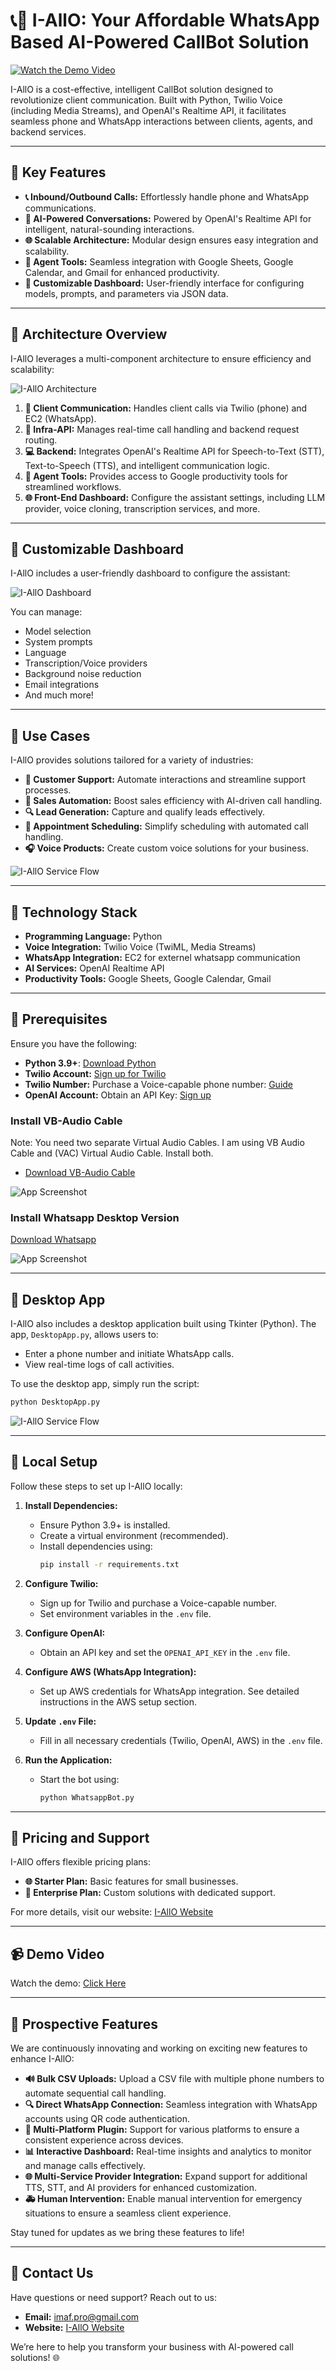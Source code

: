 # 📞🤖 I-AllO: Your Affordable WhatsApp Based AI-Powered CallBot Solution

[![Watch the Demo Video](https://img.shields.io/badge/Demo-Video-blue?style=flat-square)](https://github.com/user-attachments/assets/65c7a9cf-4cb6-413c-a8b5-e483f34b27ab)

I-AllO is a cost-effective, intelligent CallBot solution designed to revolutionize client communication. Built with Python, Twilio Voice (including Media Streams), and OpenAI's Realtime API, it facilitates seamless phone and WhatsApp interactions between clients, agents, and backend services.

---

## 🔹 **Key Features**

- **📞 Inbound/Outbound Calls:** Effortlessly handle phone and WhatsApp communications.
- **🤖 AI-Powered Conversations:** Powered by OpenAI's Realtime API for intelligent, natural-sounding interactions.
- **🌐 Scalable Architecture:** Modular design ensures easy integration and scalability.
- **📅 Agent Tools:** Seamless integration with Google Sheets, Google Calendar, and Gmail for enhanced productivity.
- **🎨 Customizable Dashboard:** User-friendly interface for configuring models, prompts, and parameters via JSON data.

---

## 🔹 **Architecture Overview**

I-AllO leverages a multi-component architecture to ensure efficiency and scalability:

![I-AllO Architecture](images/architecture.jpg)

1. **📢 Client Communication:** Handles client calls via Twilio (phone) and EC2 (WhatsApp).
2. **📡 Infra-API:** Manages real-time call handling and backend request routing.
3. **💻 Backend:** Integrates OpenAI's Realtime API for Speech-to-Text (STT), Text-to-Speech (TTS), and intelligent communication logic.
4. **🔧 Agent Tools:** Provides access to Google productivity tools for streamlined workflows.
5. **🌐 Front-End Dashboard:** Configure the assistant settings, including LLM provider, voice cloning, transcription services, and more.

---

## 🔹 **Customizable Dashboard**

I-AllO includes a user-friendly dashboard to configure the assistant:

![I-AllO Dashboard](images/dashboard.png)

You can manage:
- Model selection
- System prompts
- Language
- Transcription/Voice providers
- Background noise reduction
- Email integrations
- And much more!

---

## 🔹 **Use Cases**

I-AllO provides solutions tailored for a variety of industries:

- **📢 Customer Support:** Automate interactions and streamline support processes.
- **🚀 Sales Automation:** Boost sales efficiency with AI-driven call handling.
- **🔍 Lead Generation:** Capture and qualify leads effectively.
- **📅 Appointment Scheduling:** Simplify scheduling with automated call handling.
- **🎧 Voice Products:** Create custom voice solutions for your business.

![I-AllO Service Flow](images/service.png)

---

## 🔹 **Technology Stack**

- **Programming Language:** Python
- **Voice Integration:** Twilio Voice (TwiML, Media Streams)
- **WhatsApp Integration:** EC2 for externel whatsapp communication
- **AI Services:** OpenAI Realtime API
- **Productivity Tools:** Google Sheets, Google Calendar, Gmail

---

## 🔹 **Prerequisites**

Ensure you have the following:

- **Python 3.9+**: [Download Python](https://www.python.org/downloads/)
- **Twilio Account:** [Sign up for Twilio](https://www.twilio.com/try-twilio)
- **Twilio Number:** Purchase a Voice-capable phone number: [Guide](https://help.twilio.com/articles/223135247-How-to-Search-for-and-Buy-a-Twilio-Phone-Number-from-Console)
- **OpenAI Account:** Obtain an API Key: [Sign up](https://platform.openai.com/)
  
### Install VB-Audio Cable

Note: You need two separate Virtual Audio Cables. I am using VB Audio Cable and (VAC) Virtual Audio Cable. Install both.

- [Download VB-Audio Cable](https://vb-audio.com/Cable/)

![App Screenshot](https://github.com/skshadan/WhisCall/blob/main/images/vb-audio.png?raw=true)

### Install Whatsapp Desktop Version

[Download Whatsapp](ms-windows-store://pdp/?productid=9NKSQGP7F2NH&mode=mini&cid=sideload_experiment_control)


![App Screenshot](https://github.com/skshadan/WhisCall/blob/main/images/whatsapp.png?raw=true)

  ---

## 🔹 **Desktop App**

I-AllO also includes a desktop application built using Tkinter (Python). The app, `DesktopApp.py`, allows users to:

- Enter a phone number and initiate WhatsApp calls.
- View real-time logs of call activities.

To use the desktop app, simply run the script:

```bash
python DesktopApp.py
```

![I-AllO Service Flow](images/desk.png)

---

## 🔹 **Local Setup**

Follow these steps to set up I-AllO locally:

1. **Install Dependencies:**
   - Ensure Python 3.9+ is installed.
   - Create a virtual environment (recommended).
   - Install dependencies using:
     ```bash
     pip install -r requirements.txt
     ```

2. **Configure Twilio:**
   - Sign up for Twilio and purchase a Voice-capable number.
   - Set environment variables in the `.env` file.

3. **Configure OpenAI:**
   - Obtain an API key and set the `OPENAI_API_KEY` in the `.env` file.

4. **Configure AWS (WhatsApp Integration):**
   - Set up AWS credentials for WhatsApp integration. See detailed instructions in the AWS setup section.

5. **Update `.env` File:**
   - Fill in all necessary credentials (Twilio, OpenAI, AWS) in the `.env` file.

6. **Run the Application:**
   - Start the bot using:
     ```bash
     python WhatsappBot.py
     ```

---

## 🔹 **Pricing and Support**

I-AllO offers flexible pricing plans:

- **🌐 Starter Plan:** Basic features for small businesses.
- **💼 Enterprise Plan:** Custom solutions with dedicated support.

For more details, visit our website: [I-AllO Website](https://iallo.surge.sh)

---

## 📹 **Demo Video**

Watch the demo: [Click Here](https://drive.google.com/file/d/1ks1iJH1oGigfSrmTN-pWQyPlFJXzODwM/view?usp=drive_link)

---



## 🔹 **Prospective Features**

We are continuously innovating and working on exciting new features to enhance I-AllO:

- **🔊 Bulk CSV Uploads:** Upload a CSV file with multiple phone numbers to automate sequential call handling.
- **🔍 Direct WhatsApp Connection:** Seamless integration with WhatsApp accounts using QR code authentication.
- **🚀 Multi-Platform Plugin:** Support for various platforms to ensure a consistent experience across devices.
- **📊 Interactive Dashboard:** Real-time insights and analytics to monitor and manage calls effectively.
- **🌐 Multi-Service Provider Integration:** Expand support for additional TTS, STT, and AI providers for enhanced customization.
- **🚑 Human Intervention:** Enable manual intervention for emergency situations to ensure a seamless client experience.

Stay tuned for updates as we bring these features to life!

---




## 🔹 **Contact Us**

Have questions or need support? Reach out to us:

- **Email:** [imaf.pro@gmail.com](mailto:imaf.pro@gmail.com)
- **Website:** [I-AllO Website](https://iallo.surge.sh)

We’re here to help you transform your business with AI-powered call solutions! 🌐






